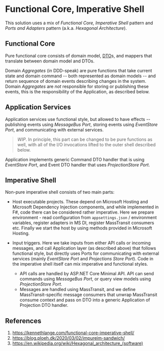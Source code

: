 # Functional Core, Imperative Shell

This solution uses a mix of *Functional Core, Imperative Shell* pattern and
*Ports and Adapters* pattern (a.k.a. *Hexagonal Architecture*).

## Functional Core

Pure functional core consists of domain model, [DTO](./dto.md)s, and mappers
that translate between domain model and DTOs.

Domain *Aggregates* (in DDD-speak) are pure functions that take current state
and domain command -- both represented as domain models -- and return sequence
of domain events describing changes in the system. Domain *Aggregates* are *not*
responsible for storing or publishing these events, this is the responsibility
of the Application, as described below.

## Application Services

Application services use functional style, but allowed to have effects --
publishing events using *MessageBus Port*, storing events using
*EventStore Port*, and communicating with external services.

> *WIP*. In principle, this part can be changed to be pure functions as well,
> with all of the I/O invocations lifted to the outer shell described below.

Application implements generic Command DTO handler that is using
*EventStore Port*, and Event DTO handler that uses *ProjectionStore Port*.

## Imperative Shell

Non-pure imperative shell consists of two main parts:

* Host executable projects. These depend on Microsoft Hosting and Microsoft
  Dependency Injection components, and while implemented in F#, code there
  can be considered rather imperative. Here we prepare environment - read
  configuration from `appsettings.json` / environment variables, register
  adapters in MS DI, register MassTransit consumers etc. Finally we start
  the host by using methods provided in Microsoft Hosting.

* Input triggers. Here we take inputs from either API calls or incoming
  messages, and call Application layer (as described above) that
  follows functional style, but directly uses Ports for communicating with
  external services (mainly *EventStore Port* and *Projections Store Port*).
  Code in the imperative shell itself can mix imperative and functional styles.
    * API calls are handled by ASP.NET Core Minimal API.
      API can send commands using *MessageBus Port*, or query view models
      using *ProjectionStore Port*.
    * Messages are handled using MassTransit, and we define MassTransit-specific
      message consumers that unwrap MassTransit consume context and pass on DTO
      into a generic Application of Projection DTO handler.

## References

1. <https://kennethlange.com/functional-core-imperative-shell/>
2. <https://blog.ploeh.dk/2020/03/02/impureim-sandwich/>
3. <https://en.wikipedia.org/wiki/Hexagonal_architecture_(software)>
